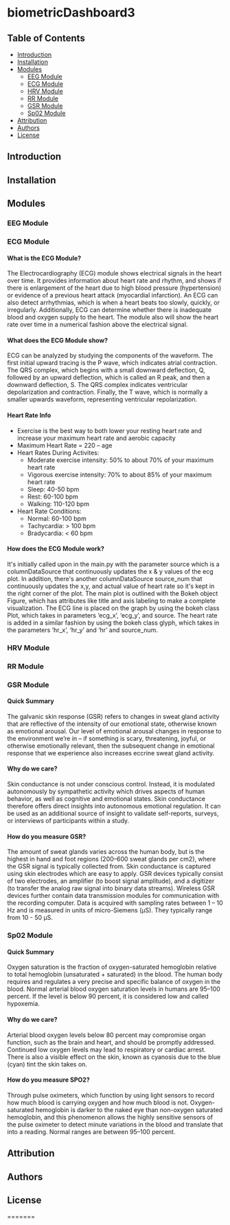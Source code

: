 # biometricDashboard3

## Table of Contents
- [Introduction](#introduction)
- [Installation](#installation)
- [Modules](#modules)
    * [EEG Module](#eeg-module)
    * [ECG Module](#ecg-module)
    * [HRV Module](#hrv-module)
    * [RR Module](#rr-module)
    * [GSR Module](#gsr-module)
    * [Sp02 Module](#sp02-module)
- [Attribution](#attribution)
- [Authors](#authors)
- [License](#license)

    
## Introduction


## Installation

## Modules

### EEG Module

### ECG Module

#### What is the ECG Module?
The Electrocardiography (ECG) module shows electrical signals in the heart over time. It provides information about heart rate and rhythm, and shows if there is enlargement of the heart due to high blood pressure (hypertension) or evidence of a previous heart attack (myocardial infarction). An ECG can also detect arrhythmias, which is when a heart beats too slowly, quickly, or irregularly. Additionally, ECG can determine whether there is inadequate blood and oxygen supply to the heart. The module also will show the heart rate over time in a numerical fashion above the electrical signal. 

#### What does the ECG Module show?
ECG can be analyzed by studying the components of the waveform. The first initial upward tracing is the P wave, which indicates atrial contraction. The QRS complex, which begins with a small downward deflection, Q, followed by an upward deflection, which is called an R peak, and then a downward deflection, S. The QRS complex indicates ventricular depolarization and contraction. Finally, the T wave, which is normally a smaller upwards waveform, representing ventricular repolarization.

#### Heart Rate Info
- Exercise is the best way to both lower your resting heart rate and increase your maximum heart rate and aerobic capacity
- Maximum Heart Rate = 220 – age
- Heart Rates During Activites: 
  * Moderate exercise intensity: 50% to about 70% of your maximum heart rate
  * Vigorous exercise intensity: 70% to about 85% of your maximum heart rate
  * Sleep: 40-50 bpm
  * Rest: 60-100 bpm
  * Walking: 110-120 bpm
- Heart Rate Conditions: 
  * Normal: 60-100 bpm
  * Tachycardia: > 100 bpm
  * Bradycardia: < 60 bpm
  
#### How does the ECG Module work?
It's initially called upon in the main.py with the parameter source which is a columnDataSource that continuously updates the x & y values of the ecg plot. In addition, there's another columnDataSource source_num that continuously updates the x,y, and actual value of heart rate so it's kept in the right corner of the plot.  The main plot is outlined with the Bokeh object Figure, which has attributes like title and axis labeling to make a complete visualization. The ECG line is placed on the graph by using the bokeh class Plot, which takes in parameters ‘ecg_x’, ‘ecg_y’, and source. The heart rate is added in a similar fashion by using the bokeh class glyph, which takes in the parameters ‘hr_x’, ‘hr_y’ and ‘hr’ and source_num. 




### HRV Module

### RR Module

### GSR Module

#### Quick Summary

The galvanic skin response (GSR) refers to changes in sweat gland activity that are reflective of the intensity of our emotional state, otherwise known as emotional arousal. Our level of emotional arousal changes in response to the environment we’re in – if something is scary, threatening, joyful, or otherwise emotionally relevant, then the subsequent change in emotional response that we experience also increases eccrine sweat gland activity.

#### Why do we care?

Skin conductance is not under conscious control. Instead, it is modulated autonomously by sympathetic activity which drives aspects of human behavior, as well as cognitive and emotional states. Skin conductance therefore offers direct insights into autonomous emotional regulation. It can be used as an additional source of insight to validate self-reports, surveys, or interviews of participants within a study.

#### How do you measure GSR?

The amount of sweat glands varies across the human body, but is the highest in hand and foot regions (200–600 sweat glands per cm2), where the GSR signal is typically collected from. Skin conductance is captured using skin electrodes which are easy to apply. GSR devices typically consist of two electrodes, an amplifier (to boost signal amplitude), and a digitizer (to transfer the analog raw signal into binary data streams). Wireless GSR devices further contain data transmission modules for communication with the recording computer. Data is acquired with sampling rates between 1 – 10 Hz and is measured in units of micro-Siemens (μS). They typically range from 10 - 50 μS. 

### Sp02 Module

#### Quick Summary

Oxygen saturation is the fraction of oxygen-saturated hemoglobin relative to total hemoglobin (unsaturated + saturated) in the blood. The human body requires and regulates a very precise and specific balance of oxygen in the blood. Normal arterial blood oxygen saturation levels in humans are 95–100 percent. If the level is below 90 percent, it is considered low and called hypoxemia.

#### Why do we care?

Arterial blood oxygen levels below 80 percent may compromise organ function, such as the brain and heart, and should be promptly addressed. Continued low oxygen levels may lead to respiratory or cardiac arrest. There is also a visible effect on the skin, known as cyanosis due to the blue (cyan) tint the skin takes on.

#### How do you measure SPO2?

Through pulse oximeters, which function by using light sensors to record how much blood is carrying oxygen and how much blood is not. Oxygen-saturated hemoglobin is darker to the naked eye than non-oxygen saturated hemoglobin, and this phenomenon allows the highly sensitive sensors of the pulse oximeter to detect minute variations in the blood and translate that into a reading. Normal ranges are between 95–100 percent.

## Attribution


## Authors


## License
=======



